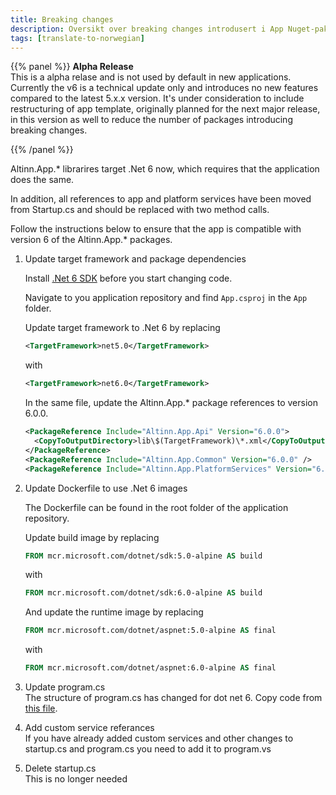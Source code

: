 ```yaml
---
title: Breaking changes
description: Oversikt over breaking changes introdusert i App Nuget-pakker i v6.0.0.
tags: [translate-to-norwegian]
---
```


{{% panel %}}
**Alpha Release**  
This is a alpha relase and is not used by default in new applications. Currently the v6 is a technical update only and introduces no new features compared to the latest 5.x.x version. It's under consideration to include restructuring of app template, originally planned for the next major release, in this version as well to reduce the number of packages introducing breaking changes.

{{% /panel %}}

Altinn.App.* librarires target .Net 6 now, which requires that the application does the same.

In addition, all references to app and platform services have been moved from Startup.cs and should be replaced with 
two method calls.

Follow the instructions below to ensure that the app is compatible with version 6 of the Altinn.App.* packages.


1. Update target framework and package dependencies

    Install [.Net 6 SDK](https://dotnet.microsoft.com/en-us/download/dotnet/6.0) before you start changing code.

    Navigate to you application repository and find `App.csproj` in the `App` folder. 

    Update target framework to .Net 6 by replacing 

    ```xml
    <TargetFramework>net5.0</TargetFramework>
    ```
    with 

    ```xml
    <TargetFramework>net6.0</TargetFramework>
    ```
    In the same file, update the Altinn.App.* package references to version 6.0.0.  

    ```xml
    <PackageReference Include="Altinn.App.Api" Version="6.0.0">
      <CopyToOutputDirectory>lib\$(TargetFramework)\*.xml</CopyToOutputDirectory>
    </PackageReference>
    <PackageReference Include="Altinn.App.Common" Version="6.0.0" />
    <PackageReference Include="Altinn.App.PlatformServices" Version="6.0.0" />
    ```

2. Update Dockerfile to use .Net 6 images

    The Dockerfile can be found in the root folder of the application repository.

    Update build image by replacing 

    ```Dockerfile
    FROM mcr.microsoft.com/dotnet/sdk:5.0-alpine AS build
    ```

    with 

    ```Dockerfile
    FROM mcr.microsoft.com/dotnet/sdk:6.0-alpine AS build
    ```

    And update the runtime image by replacing 

    ```Dockerfile
    FROM mcr.microsoft.com/dotnet/aspnet:5.0-alpine AS final
    ```

    with 

    ```Dockerfile
    FROM mcr.microsoft.com/dotnet/aspnet:6.0-alpine AS final
    ```

3. Update program.cs  
   The structure of program.cs has changed for dot net 6. Copy code from [this file](https://github.com/Altinn/app-template-dotnet/blob/main/src/App/Program.cs). 

4. Add custom service referances  
   If you have already added custom services and other changes to startup.cs and program.cs you need to add it to program.vs

5. Delete startup.cs  
   This is no longer needed
